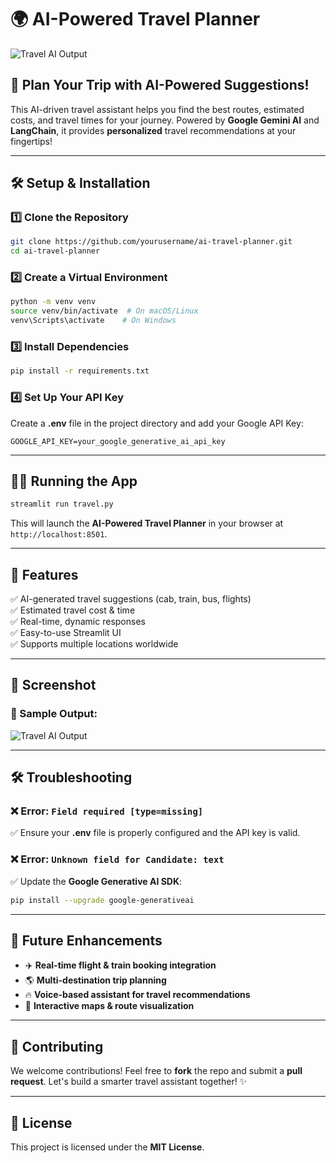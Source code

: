 # 🌍 AI-Powered Travel Planner

![Travel AI Output](travel_ai_output.png)

## 🚀 Plan Your Trip with AI-Powered Suggestions!

This AI-driven travel assistant helps you find the best routes, estimated costs, and travel times for your journey. Powered by **Google Gemini AI** and **LangChain**, it provides **personalized** travel recommendations at your fingertips!

---

## 🛠️ Setup & Installation

### 1️⃣ Clone the Repository
```bash
git clone https://github.com/yourusername/ai-travel-planner.git
cd ai-travel-planner
```

### 2️⃣ Create a Virtual Environment
```bash
python -m venv venv
source venv/bin/activate  # On macOS/Linux
venv\Scripts\activate    # On Windows
```

### 3️⃣ Install Dependencies
```bash
pip install -r requirements.txt
```

### 4️⃣ Set Up Your API Key
Create a **.env** file in the project directory and add your Google API Key:
```plaintext
GOOGLE_API_KEY=your_google_generative_ai_api_key
```

---

## 🏃‍♂️ Running the App
```bash
streamlit run travel.py
```

This will launch the **AI-Powered Travel Planner** in your browser at `http://localhost:8501`.

---

## 🎯 Features
✅ AI-generated travel suggestions (cab, train, bus, flights)  
✅ Estimated travel cost & time  
✅ Real-time, dynamic responses  
✅ Easy-to-use Streamlit UI  
✅ Supports multiple locations worldwide  

---

## 📸 Screenshot

### 🔹 Sample Output:
![Travel AI Output](travel_ai_output.png)

---

## 🛠️ Troubleshooting
### ❌ Error: `Field required [type=missing]`
✅ Ensure your **.env** file is properly configured and the API key is valid.

### ❌ Error: `Unknown field for Candidate: text`
✅ Update the **Google Generative AI SDK**:
```bash
pip install --upgrade google-generativeai
```

---

## 🔮 Future Enhancements
- ✈️ **Real-time flight & train booking integration**
- 🌎 **Multi-destination trip planning**
- 🔥 **Voice-based assistant for travel recommendations**
- 📍 **Interactive maps & route visualization**

---

## 🤝 Contributing
We welcome contributions! Feel free to **fork** the repo and submit a **pull request**. Let's build a smarter travel assistant together! ✨

---

## 📜 License
This project is licensed under the **MIT License**.
